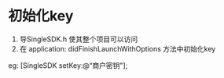 # 初始化key

1. 导SingleSDK.h 使其整个项⽬可以访问
2. 在 application: didFinishLaunchWithOptions ⽅法中初始化key

eg: \[SingleSDK setKey:@“商户密钥"\];

